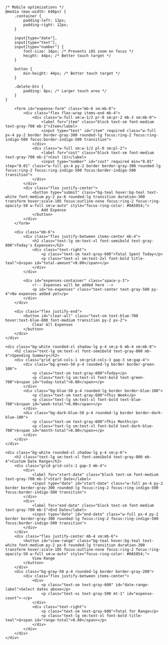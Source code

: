     /* Mobile optimizations */
    @media (max-width: 640px) {
        .container {
            padding-left: 12px;
            padding-right: 12px;
        }
        
        input[type="date"], 
        input[type="text"], 
        input[type="number"] {
            font-size: 16px; /* Prevents iOS zoom on focus */
            height: 44px; /* Better touch target */
        }
        
        button {
            min-height: 44px; /* Better touch target */
        }
        
        .delete-btn {
            padding: 8px; /* Larger touch area */
        }
    }
</style>

        <form id="expense-form" class="mb-6 sm:mb-8">
            <div class="flex flex-wrap items-end mb-4">
                <div class="w-full sm:w-1/2 pr-0 sm:pr-2 mb-3 sm:mb-0">
                    <label for="item" class="block text-sm font-medium text-gray-700 mb-1">Item</label>
                    <input type="text" id="item" required class="w-full px-4 py-2 border border-gray-300 rounded-lg focus:ring-2 focus:ring-indigo-500 focus:border-indigo-500 transition">
                </div>
                <div class="w-full sm:w-1/2 pl-0 sm:pl-2">
                    <label for="cost" class="block text-sm font-medium text-gray-700 mb-1">Cost ($)</label>
                    <input type="number" id="cost" required min="0.01" step="0.01" class="w-full px-4 py-2 border border-gray-300 rounded-lg focus:ring-2 focus:ring-indigo-500 focus:border-indigo-500 transition">
                </div>
            </div>
            <div class="flex justify-center">
                <button type="submit" class="bg-teal hover:bg-teal text-white font-medium py-2 px-6 rounded-lg transition duration-300 transform hover:scale-105 focus:outline-none focus:ring-2 focus:ring-opacity-50 w-full sm:w-auto" style="focus-ring-color: #0A5854;">
                    Add Expense
                </button>
            </div>
        </form>
        
        <div class="mb-6">
            <div class="flex justify-between items-center mb-4">
                <h2 class="text-lg sm:text-xl font-semibold text-gray-800">Today's Expenses</h2>
                <div class="text-right">
                    <p class="text-sm text-gray-600">Total Spent Today</p>
                    <p class="text-xl sm:text-2xl font-bold title-teal">$<span id="total-amount">0.00</span></p>
                </div>
            </div>
            
            <div id="expenses-container" class="space-y-3">
                <!-- Expenses will be added here -->
                <p id="no-expenses" class="text-center text-gray-500 py-4">No expenses added yet</p>
            </div>
        </div>
        
        <div class="flex justify-end">
            <button id="clear-all" class="text-sm text-blue-700 hover:text-blue-800 font-medium transition py-2 px-2">
                Clear All Expenses
            </button>
        </div>
    </div>
    
    <div class="bg-white rounded-xl shadow-lg p-4 sm:p-6 mb-4 sm:mb-8">
        <h2 class="text-lg sm:text-xl font-semibold text-gray-800 mb-4">Spending Summary</h2>
        <div class="grid grid-cols-1 sm:grid-cols-3 gap-3 sm:gap-4">
            <div class="bg-green-50 p-4 rounded-lg border border-green-100">
                <p class="text-sm text-gray-600">Today</p>
                <p class="text-lg sm:text-xl font-bold text-green-700">$<span id="today-total">0.00</span></p>
            </div>
            <div class="bg-blue-50 p-4 rounded-lg border border-blue-100">
                <p class="text-sm text-gray-600">This Week</p>
                <p class="text-lg sm:text-xl font-bold text-blue-700">$<span id="week-total">0.00</span></p>
            </div>
            <div class="bg-dark-blue-50 p-4 rounded-lg border border-dark-blue-100">
                <p class="text-sm text-gray-600">This Month</p>
                <p class="text-lg sm:text-xl font-bold text-dark-blue-700">$<span id="month-total">0.00</span></p>
            </div>
        </div>
    </div>
    
    <div class="bg-white rounded-xl shadow-lg p-4 sm:p-6">
        <h2 class="text-lg sm:text-xl font-semibold text-gray-800 mb-4">Custom Date Range</h2>
        <div class="grid grid-cols-1 gap-3 mb-4">
            <div>
                <label for="start-date" class="block text-sm font-medium text-gray-700 mb-1">Start Date</label>
                <input type="date" id="start-date" class="w-full px-4 py-2 border border-gray-300 rounded-lg focus:ring-2 focus:ring-indigo-500 focus:border-indigo-500 transition">
            </div>
            <div>
                <label for="end-date" class="block text-sm font-medium text-gray-700 mb-1">End Date</label>
                <input type="date" id="end-date" class="w-full px-4 py-2 border border-gray-300 rounded-lg focus:ring-2 focus:ring-indigo-500 focus:border-indigo-500 transition">
            </div>
        </div>
        <div class="flex justify-center mb-4 sm:mb-6">
            <button id="view-range" class="bg-teal hover:bg-teal text-white font-medium py-2 px-6 rounded-lg transition duration-300 transform hover:scale-105 focus:outline-none focus:ring-2 focus:ring-opacity-50 w-full sm:w-auto" style="focus-ring-color: #0A5854;">
                View Range
            </button>
        </div>
        <div class="bg-gray-50 p-4 rounded-lg border border-gray-200">
            <div class="flex justify-between items-center">
                <div>
                    <p class="text-sm text-gray-600" id="date-range-label">Select dates above</p>
                    <p class="text-xs text-gray-500 mt-1" id="expense-count">-</p>
                </div>
                <div class="text-right">
                    <p class="text-sm text-gray-600">Total for Range</p>
                    <p class="text-lg sm:text-xl font-bold title-teal">$<span id="range-total">0.00</span></p>
                </div>
            </div>
        </div>
    </div>
</div>

<script>
    document.addEventListener('DOMContentLoaded', function() {
        // Initialize from localStorage
        loadExpenses();
        updateSummary();
        
        // Set default dates
        const today = new Date();
        const lastWeek = new Date();
        lastWeek.setDate(today.getDate() - 7);
        
        document.getElementById('start-date').valueAsDate = lastWeek;
        document.getElementById('end-date').valueAsDate = today;
        
        // Form submission
        document.getElementById('expense-form').addEventListener('submit', function(e) {
            e.preventDefault();
            
            const itemInput = document.getElementById('item');
            const costInput = document.getElementById('cost');
            
            const item = itemInput.value.trim();
            const cost = parseFloat(costInput.value);
            
            if (item && !isNaN(cost) && cost > 0) {
                addExpense(item, cost);
                itemInput.value = '';
                costInput.value = '';
                itemInput.focus();
            }
        });
        
        // Clear all expenses
        document.getElementById('clear-all').addEventListener('click', function() {
            if (confirm('Are you sure you want to clear all expenses?')) {
                clearAllExpenses();
            }
        });
        
        // View custom date range
        document.getElementById('view-range').addEventListener('click', function() {
            updateDateRange();
        });
    });
    
    function addExpense(item, cost) {
        const now = new Date();
        const expense = {
            id: Date.now(),
            item: item,
            cost: cost,
            date: now.toISOString()
        };
        
        // Save to localStorage
        const expenses = getExpenses();
        expenses.push(expense);
        localStorage.setItem('expenses', JSON.stringify(expenses));
        
        // Update UI
        displayExpense(expense);
        updateTotal();
        updateSummary();
        
        // Hide "no expenses" message if it's visible
        document.getElementById('no-expenses').style.display = 'none';
    }
    
    function displayExpense(expense) {
        const container = document.getElementById('expenses-container');
        
        const expenseEl = document.createElement('div');
        expenseEl.className = 'expense-card bg-gray-50 p-4 rounded-lg border border-gray-200 flex justify-between items-center fade-in';
        expenseEl.dataset.id = expense.id;
        
        const date = new Date(expense.date);
        const timeStr = date.toLocaleTimeString([], { hour: '2-digit', minute: '2-digit' });
        
        expenseEl.innerHTML = `
            <div>
                <h3 class="font-medium text-gray-800">${expense.item}</h3>
                <p class="text-xs text-gray-500">${timeStr}</p>
            </div>
            <div class="flex items-center">
                <span class="font-semibold text-gray-800 mr-3">$${expense.cost.toFixed(2)}</span>
                <button class="delete-btn text-blue-700 hover:text-blue-800 transition p-2">
                    <svg xmlns="http://www.w3.org/2000/svg" class="h-5 w-5" viewBox="0 0 20 20" fill="currentColor">
                        <path fill-rule="evenodd" d="M9 2a1 1 0 00-.894.553L7.382 4H4a1 1 0 000 2v10a2 2 0 002 2h8a2 2 0 002-2V6a1 1 0 100-2h-3.382l-.724-1.447A1 1 0 0011 2H9zM7 8a1 1 0 012 0v6a1 1 0 11-2 0V8zm5-1a1 1 0 00-1 1v6a1 1 0 102 0V8a1 1 0 00-1-1z" clip-rule="evenodd" />
                    </svg>
                </button>
            </div>
        `;
        
        // Add delete functionality
        expenseEl.querySelector('.delete-btn').addEventListener('click', function() {
            deleteExpense(expense.id);
        });
        
        container.prepend(expenseEl);
    }
    
    function deleteExpense(id) {
        // Remove from localStorage
        let expenses = getExpenses();
        expenses = expenses.filter(exp => exp.id !== id);
        localStorage.setItem('expenses', JSON.stringify(expenses));
        
        // Remove from UI
        const expenseEl = document.querySelector(`.expense-card[data-id="${id}"]`);
        if (expenseEl) {
            expenseEl.classList.add('opacity-0');
            setTimeout(() => {
                expenseEl.remove();
                updateTotal();
                updateSummary();
                updateDateRange();
                
                // Show "no expenses" message if there are no expenses
                if (expenses.filter(isToday).length === 0) {
                    document.getElementById('no-expenses').style.display = 'block';
                }
            }, 300);
        }
    }
    
    function clearAllExpenses() {
        localStorage.removeItem('expenses');
        document.getElementById('expenses-container').innerHTML = '<p id="no-expenses" class="text-center text-gray-500 py-4">No expenses added yet</p>';
        updateTotal();
        updateSummary();
        updateDateRange();
    }
    
    function loadExpenses() {
        const expenses = getExpenses().filter(isToday);
        
        if (expenses.length > 0) {
            document.getElementById('no-expenses').style.display = 'none';
            expenses.forEach(expense => {
                displayExpense(expense);
            });
            updateTotal();
        }
    }
    
    function updateTotal() {
        const expenses = getExpenses().filter(isToday);
        const total = expenses.reduce((sum, expense) => sum + expense.cost, 0);
        document.getElementById('total-amount').textContent = total.toFixed(2);
    }
    
    function updateSummary() {
        const expenses = getExpenses();
        
        // Today's total
        const todayTotal = expenses.filter(isToday)
            .reduce((sum, expense) => sum + expense.cost, 0);
        document.getElementById('today-total').textContent = todayTotal.toFixed(2);
        
        // This week's total
        const weekTotal = expenses.filter(isThisWeek)
            .reduce((sum, expense) => sum + expense.cost, 0);
        document.getElementById('week-total').textContent = weekTotal.toFixed(2);
        
        // This month's total
        const monthTotal = expenses.filter(isThisMonth)
            .reduce((sum, expense) => sum + expense.cost, 0);
        document.getElementById('month-total').textContent = monthTotal.toFixed(2);
    }
    
    function updateDateRange() {
        const startDateInput = document.getElementById('start-date');
        const endDateInput = document.getElementById('end-date');
        
        if (!startDateInput.value || !endDateInput.value) {
            alert('Please select both start and end dates');
            return;
        }
        
        const startDate = new Date(startDateInput.value);
        startDate.setHours(0, 0, 0, 0);
        
        const endDate = new Date(endDateInput.value);
        endDate.setHours(23, 59, 59, 999);
        
        if (startDate > endDate) {
            alert('Start date must be before end date');
            return;
        }
        
        const expenses = getExpenses().filter(expense => {
            const expenseDate = new Date(expense.date);
            return expenseDate >= startDate && expenseDate <= endDate;
        });
        
        const total = expenses.reduce((sum, expense) => sum + expense.cost, 0);
        
        // Format dates for display
        const startFormatted = startDate.toLocaleDateString('en-US', { month: 'short', day: 'numeric' });
        const endFormatted = endDate.toLocaleDateString('en-US', { month: 'short', day: 'numeric' });
        
        // Update UI
        document.getElementById('date-range-label').textContent = `${startFormatted} - ${endFormatted}`;
        document.getElementById('expense-count').textContent = `${expenses.length} expense${expenses.length !== 1 ? 's' : ''}`;
        document.getElementById('range-total').textContent = total.toFixed(2);
    }
    
    function getExpenses() {
        const expensesJson = localStorage.getItem('expenses');
        return expensesJson ? JSON.parse(expensesJson) : [];
    }
    
    function isToday(expense) {
        const today = new Date();
        const expenseDate = new Date(expense.date);
        return expenseDate.toDateString() === today.toDateString();
    }
    
    function isThisWeek(expense) {
        const now = new Date();
        const expenseDate = new Date(expense.date);
        const weekStart = new Date(now);
        weekStart.setDate(now.getDate() - now.getDay());
        weekStart.setHours(0, 0, 0, 0);
        
        return expenseDate >= weekStart;
    }
    
    function isThisMonth(expense) {
        const now = new Date();
        const expenseDate = new Date(expense.date);
        return expenseDate.getMonth() === now.getMonth() && 
               expenseDate.getFullYear() === now.getFullYear();
    }
</script>
